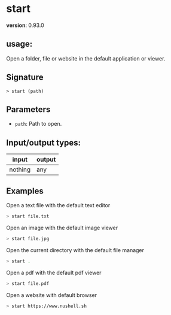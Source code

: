 # start

**version**: 0.93.0

## **usage**:

Open a folder, file or website in the default application or viewer.

## Signature

`> start (path)`

## Parameters

- `path`: Path to open.

## Input/output types:

| input   | output |
| ------- | ------ |
| nothing | any    |

## Examples

Open a text file with the default text editor

```bash
> start file.txt
```

Open an image with the default image viewer

```bash
> start file.jpg
```

Open the current directory with the default file manager

```bash
> start .
```

Open a pdf with the default pdf viewer

```bash
> start file.pdf
```

Open a website with default browser

```bash
> start https://www.nushell.sh
```
